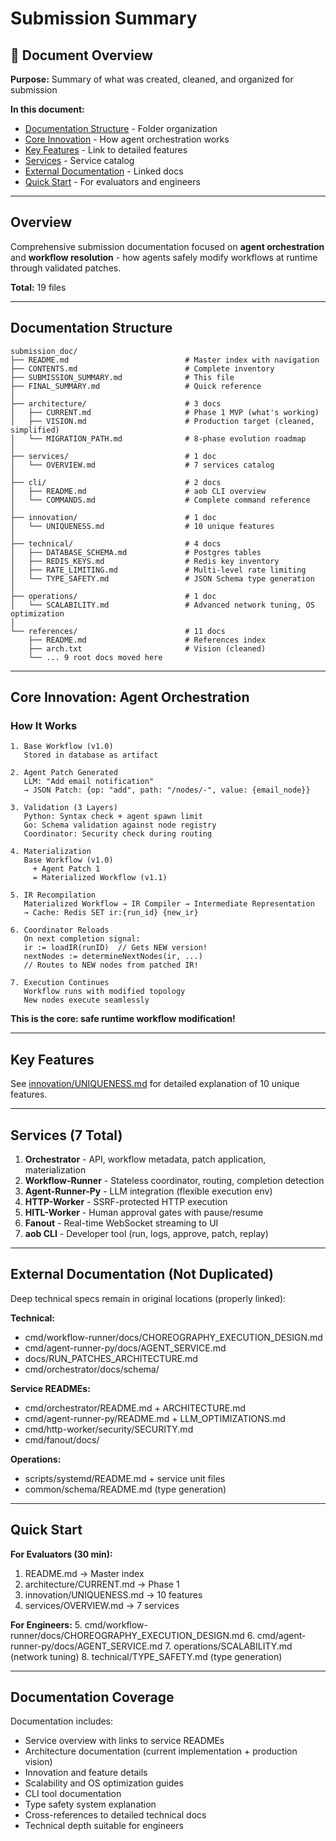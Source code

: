 # Submission Summary

## 📖 Document Overview

**Purpose:** Summary of what was created, cleaned, and organized for submission

**In this document:**
- [Documentation Structure](#documentation-structure) - Folder organization
- [Core Innovation](#core-innovation-agent-orchestration) - How agent orchestration works
- [Key Features](#key-features) - Link to detailed features
- [Services](#services-7-total) - Service catalog
- [External Documentation](#external-documentation-not-duplicated) - Linked docs
- [Quick Start](#quick-start) - For evaluators and engineers

---

## Overview

Comprehensive submission documentation focused on **agent orchestration** and **workflow resolution** - how agents safely modify workflows at runtime through validated patches.

**Total:** 19 files

---

## Documentation Structure

```
submission_doc/
├── README.md                          # Master index with navigation
├── CONTENTS.md                        # Complete inventory
├── SUBMISSION_SUMMARY.md              # This file
├── FINAL_SUMMARY.md                   # Quick reference
│
├── architecture/                      # 3 docs
│   ├── CURRENT.md                     # Phase 1 MVP (what's working)
│   ├── VISION.md                      # Production target (cleaned, simplified)
│   └── MIGRATION_PATH.md              # 8-phase evolution roadmap
│
├── services/                          # 1 doc
│   └── OVERVIEW.md                    # 7 services catalog
│
├── cli/                               # 2 docs
│   ├── README.md                      # aob CLI overview
│   └── COMMANDS.md                    # Complete command reference
│
├── innovation/                        # 1 doc
│   └── UNIQUENESS.md                  # 10 unique features
│
├── technical/                         # 4 docs
│   ├── DATABASE_SCHEMA.md             # Postgres tables
│   ├── REDIS_KEYS.md                  # Redis key inventory
│   ├── RATE_LIMITING.md               # Multi-level rate limiting
│   └── TYPE_SAFETY.md                 # JSON Schema type generation
│
├── operations/                        # 1 doc
│   └── SCALABILITY.md                 # Advanced network tuning, OS optimization
│
└── references/                        # 11 docs
    ├── README.md                      # References index
    ├── arch.txt                       # Vision (cleaned)
    └── ... 9 root docs moved here
```

---

## Core Innovation: Agent Orchestration

### How It Works

```
1. Base Workflow (v1.0)
   Stored in database as artifact

2. Agent Patch Generated
   LLM: "Add email notification"
   → JSON Patch: {op: "add", path: "/nodes/-", value: {email_node}}

3. Validation (3 Layers)
   Python: Syntax check + agent spawn limit
   Go: Schema validation against node registry
   Coordinator: Security check during routing

4. Materialization
   Base Workflow (v1.0)
     + Agent Patch 1
     = Materialized Workflow (v1.1)

5. IR Recompilation
   Materialized Workflow → IR Compiler → Intermediate Representation
   → Cache: Redis SET ir:{run_id} {new_ir}

6. Coordinator Reloads
   On next completion signal:
   ir := loadIR(runID)  // Gets NEW version!
   nextNodes := determineNextNodes(ir, ...)
   // Routes to NEW nodes from patched IR!

7. Execution Continues
   Workflow runs with modified topology
   New nodes execute seamlessly
```

**This is the core: safe runtime workflow modification!**

---

## Key Features

See [innovation/UNIQUENESS.md](./innovation/UNIQUENESS.md) for detailed explanation of 10 unique features.

---

## Services (7 Total)

1. **Orchestrator** - API, workflow metadata, patch application, materialization
2. **Workflow-Runner** - Stateless coordinator, routing, completion detection
3. **Agent-Runner-Py** - LLM integration (flexible execution env)
4. **HTTP-Worker** - SSRF-protected HTTP execution
5. **HITL-Worker** - Human approval gates with pause/resume
6. **Fanout** - Real-time WebSocket streaming to UI
7. **aob CLI** - Developer tool (run, logs, approve, patch, replay)

---

## External Documentation (Not Duplicated)

Deep technical specs remain in original locations (properly linked):

**Technical:**
- cmd/workflow-runner/docs/CHOREOGRAPHY_EXECUTION_DESIGN.md
- cmd/agent-runner-py/docs/AGENT_SERVICE.md
- docs/RUN_PATCHES_ARCHITECTURE.md
- cmd/orchestrator/docs/schema/

**Service READMEs:**
- cmd/orchestrator/README.md + ARCHITECTURE.md
- cmd/agent-runner-py/README.md + LLM_OPTIMIZATIONS.md
- cmd/http-worker/security/SECURITY.md
- cmd/fanout/docs/

**Operations:**
- scripts/systemd/README.md + service unit files
- common/schema/README.md (type generation)

---

## Quick Start

**For Evaluators (30 min):**
1. README.md → Master index
2. architecture/CURRENT.md → Phase 1
3. innovation/UNIQUENESS.md → 10 features
4. services/OVERVIEW.md → 7 services

**For Engineers:**
5. cmd/workflow-runner/docs/CHOREOGRAPHY_EXECUTION_DESIGN.md
6. cmd/agent-runner-py/docs/AGENT_SERVICE.md
7. operations/SCALABILITY.md (network tuning)
8. technical/TYPE_SAFETY.md (type generation)

---

## Documentation Coverage

Documentation includes:
- Service overview with links to service READMEs
- Architecture documentation (current implementation + production vision)
- Innovation and feature details
- Scalability and OS optimization guides
- CLI tool documentation
- Type safety system explanation
- Cross-references to detailed technical docs
- Technical depth suitable for engineers
